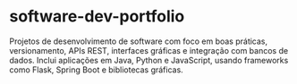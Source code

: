# software-dev-portfolio
Projetos de desenvolvimento de software com foco em boas práticas, versionamento, APIs REST, interfaces gráficas e integração com bancos de dados. Inclui aplicações em Java, Python e JavaScript, usando frameworks como Flask, Spring Boot e bibliotecas gráficas.
